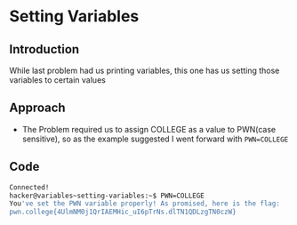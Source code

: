 # Setting Variables
## Introduction
While last problem had us printing variables, this one has us setting those variables to certain values
## Approach
- The Problem required us to assign COLLEGE as a value to PWN(case sensitive), so as the example suggested I went forward with `PWN=COLLEGE`
## Code
```bash
Connected!
hacker@variables~setting-variables:~$ PWN=COLLEGE
You've set the PWN variable properly! As promised, here is the flag:
pwn.college{4UlmNM0j1QrIAEMHic_uI6pTrNs.dlTN1QDLzgTN0czW}
```
